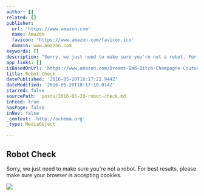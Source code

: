 ```yaml
---
author: []
related: []
publisher:
  url: 'https://www.amazon.com'
  name: Amazon
  favicon: 'https://www.amazon.com/favicon.ico'
  domain: www.amazon.com
keywords: []
description: "Sorry, we just need to make sure you're not a robot. For best results, please make sure your browser is accepting cookies."
app_links: []
isBasedOnUrl: 'https://www.amazon.com/Dreams-Bad-Bitch-Champagne-Couture-ebook/dp/B00U809Z1M?ie=UTF8&*Version*=1&*entries*=0'
title: Robot Check
datePublished: '2016-05-20T18:17:22.944Z'
dateModified: '2016-05-20T18:17:10.014Z'
starred: false
sourcePath: _posts/2016-05-20-robot-check.md
inFeed: true
hasPage: false
inNav: false
_context: 'http://schema.org'
_type: MediaObject

---
```

<article style=""><h1>Robot Check</h1><p>Sorry, we just need to make sure you're not a robot. For best results, please make sure your browser is accepting cookies.</p><img src="https://images-na.ssl-images-amazon.com/captcha/dgbcpgrn/Captcha_tceuyurvlv.jpg" /></article>